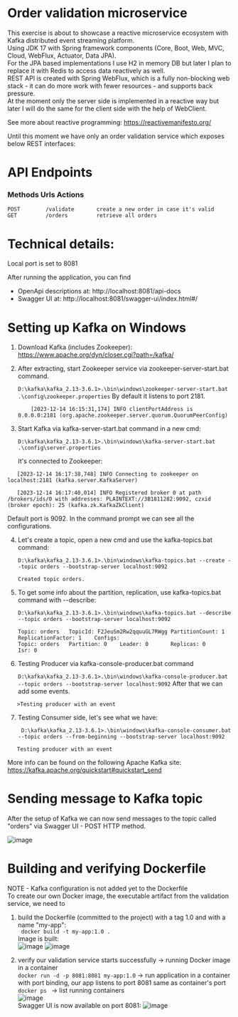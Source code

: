 # Order validation microservice

This exercise is about to showcase a reactive microservice ecosystem with Kafka distributed event streaming platform. <br />
Using JDK 17 with Spring framework components (Core, Boot, Web, MVC, Cloud, WebFlux, Actuator, Data JPA). <br />
For the JPA based implementations I use H2 in memory DB but later I plan to replace it with Redis to access data reactively as well. <br />
REST API is created with Spring WebFlux, which is a fully non-blocking web stack - it can do more work with fewer resources - and supports back pressure. <br />
At the moment only the server side is implemented in a reactive way but later I will do the same for the client side with the help of WebClient. <br />

See more about reactive programming: https://reactivemanifesto.org/

Until this moment we have only an order validation service which exposes below REST interfaces:

# API Endpoints
### Methods      Urls	        Actions
    POST        /validate       create a new order in case it's valid
    GET         /orders         retrieve all orders

# Technical details:

Local port is set to 8081

After running the application, you can find
- OpenApi descriptions at:
http://localhost:8081/api-docs
- Swagger UI at:
http://localhost:8081/swagger-ui/index.html#/

# Setting up Kafka on Windows

1. Download Kafka (includes Zookeeper): https://www.apache.org/dyn/closer.cgi?path=/kafka/
2. After extracting, start Zookeeper service via zookeeper-server-start.bat command.
   
   ```D:\kafka\kafka_2.13-3.6.1>.\bin\windows\zookeeper-server-start.bat .\config\zookeeper.properties```
   By default it listens to port 2181.
   ```console
       [2023-12-14 16:15:31,174] INFO clientPortAddress is 0.0.0.0:2181 (org.apache.zookeeper.server.quorum.QuorumPeerConfig)
   ```
4. Start Kafka via kafka-server-start.bat command in a new cmd:

   ```D:\kafka\kafka_2.13-3.6.1>.\bin\windows\kafka-server-start.bat .\config\server.properties```

   It's connected to Zookeeper:
```console
   [2023-12-14 16:17:38,748] INFO Connecting to zookeeper on localhost:2181 (kafka.server.KafkaServer)

   [2023-12-14 16:17:40,014] INFO Registered broker 0 at path /brokers/ids/0 with addresses: PLAINTEXT://3B1811282:9092, czxid (broker epoch): 25 (kafka.zk.KafkaZkClient)
```
   Default port is 9092. In the command prompt we can see all the configurations.

4. Let's create a topic, open a new cmd and use the kafka-topics.bat command:

   ```D:\kafka\kafka_2.13-3.6.1>.\bin\windows\kafka-topics.bat --create --topic orders --bootstrap-server localhost:9092```
    ```console
   Created topic orders.
    ```

5. To get some info about the partition, replication, use kafka-topics.bat command with --describe:
   
   ```D:\kafka\kafka_2.13-3.6.1>.\bin\windows\kafka-topics.bat --describe --topic orders --bootstrap-server localhost:9092```
   ```console
   Topic: orders   TopicId: F2JeuSm2Rw2qquuGL7RWgg PartitionCount: 1       ReplicationFactor: 1    Configs:
   Topic: orders   Partition: 0    Leader: 0       Replicas: 0     Isr: 0
   ```

6. Testing Producer via kafka-console-producer.bat command
   
   ```D:\kafka\kafka_2.13-3.6.1>.\bin\windows\kafka-console-producer.bat --topic orders --bootstrap-server localhost:9092```
After that we can add some events.
 ```console
    >Testing producer with an event
 ```

7. Testing Consumer side, let's see what we have:
   
   ``` D:\kafka\kafka_2.13-3.6.1>.\bin\windows\kafka-console-consumer.bat --topic orders --from-beginning --bootstrap-server localhost:9092```
 ```console
    Testing producer with an event
 ```
More info can be found on the following Apache Kafka site: https://kafka.apache.org/quickstart#quickstart_send
</details>
   

# Sending message to Kafka topic

After the setup of Kafka we can now send messages to the topic called "orders" via Swagger UI - POST HTTP method.

![image](https://github.com/szintia/validation-service/assets/8359566/1d567e27-781c-4a55-ac5e-2600755cc279)

# Building and verifying Dockerfile
NOTE - Kafka configuration is not added yet to the Dockerfile <br />
To create our own Docker image, the executable artifact from the validation service, we need to
1. build the Dockerfile (committed to the project) with a tag 1.0 and with a name "my-app":<br />
   ``` docker build -t my-app:1.0 .```<br />
   Image is built:<br />
   ![image](https://github.com/szintia/validation-service/assets/8359566/e11d0dc5-4e56-417d-80be-cdeb066a895e)
   ![image](https://github.com/szintia/validation-service/assets/8359566/fc548ade-6e49-4a6e-bb3d-f238b4e18b2a)

3. verify our validation service starts successfully -> running Docker image in a container <br />
   ```docker run -d -p 8081:8081 my-app:1.0``` -> run application in a container with port binding, our app listens to port 8081 same as container's port<br />
   ```docker ps ```  -> list running containers<br />
![image](https://github.com/szintia/validation-service/assets/8359566/1f110f5a-33b5-4aaa-a19a-bcfc49a451d7) <br />
Swagger UI is now available on port 8081:
![image](https://github.com/szintia/validation-service/assets/8359566/8718d33e-470b-4106-9c2b-824e8c7aa69e)




